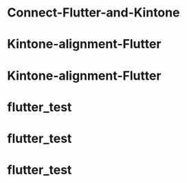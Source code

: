 # Connect-Flutter-and-Kintone
# Kintone-alignment-Flutter
# Kintone-alignment-Flutter
# flutter_test
# flutter_test
# flutter_test
